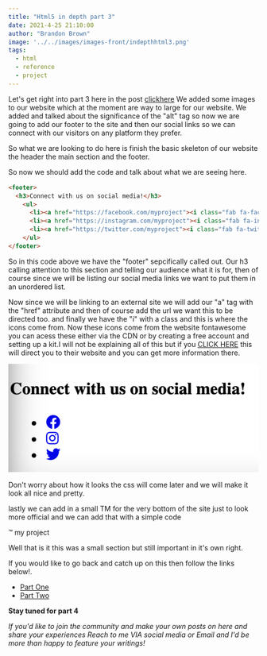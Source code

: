 ```yaml
---
title: "Html5 in depth part 3"
date: 2021-4-25 21:10:00
author: "Brandon Brown"
image: '../../images/images-front/indepthhtml3.png'
tags:
  - html
  - reference
  - project
---
```


Let's get right into part 3 here in the post [clickhere](https://www.jrdevsblog.com/html5-in-depth-part-3/) We added some images to our website which at the moment are way to large for our website. We added and talked about the significance of the "alt" tag so now we are going to add our footer to the site and then our social links so we can connect with our visitors on any platform they prefer.

So what we are looking to do here is finish the basic skeleton of our website the header the main section and the footer. 

So now we should add the code and talk about what we are seeing here. 

```html
<footer>
  <h3>Connect with us on social media!</h3>
    <ul>
      <li><a href="https://facebook.com/myproject"><i class="fab fa-facebook"></i></a></li>
      <li><a href="https://instagram.com/myproject"><i class="fab fa-instagram"></i></a></li>
      <li><a href="https://twitter.com/myproject"><i class="fab fa-twitter"></i></a></li>
    </ul>
</footer>
```

So in this code above we have the "footer" sepcifically called out. Our h3 calling attention to this section and telling our audience what it is for, then of course since we will be listing our social media links we want to put them in an unordered list. 

Now since we will be linking to an external site we will add our "a" tag with the "href" attribute and then of course add the url we want this to be directed too. and finally we have the "i" with a class and this is where the icons come from. Now these icons come from the website fontawesome you can acess these either via the CDN or by creating a free account and setting up a kit.I will not be explaining all of this but if you [CLICK HERE](https://fontawesome.com) this will direct you to their website and you can get more information there. 

![image of the footer structure](../../images/images-md/blogfooter.png)

Don't worry about how it looks the css will come later and we will make it look all nice and pretty. 

lastly we can add in a small TM for the very bottom of the site just to look more official and we can add that with a simple code 

&#8482; my project

Well that is it this was a small section but still important in it's own right.

If you would like to go back and catch up on this then follow the links below!.

- [Part One](https://www.jrdevsblog.com/html5-in-depth/)
- [Part Two](https://www.jrdevsblog.com/html5-in-depth-part-2/)

**Stay tuned for part 4**

*If you'd like to join the community and make your own posts on here and share your experiences Reach to me VIA social media or Email and I'd be more than happy to feature your writings!*